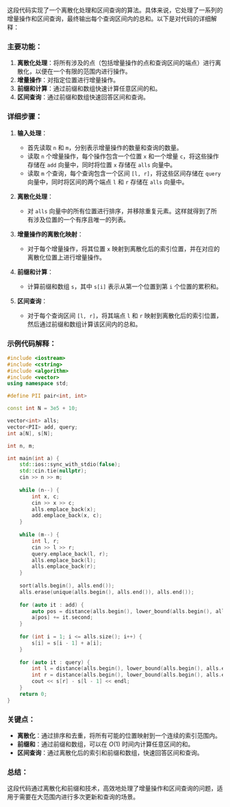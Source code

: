 这段代码实现了一个离散化处理和区间查询的算法。具体来说，它处理了一系列的增量操作和区间查询，最终输出每个查询区间内的总和。以下是对代码的详细解释：

### 主要功能：
1. **离散化处理**：将所有涉及的点（包括增量操作的点和查询区间的端点）进行离散化，以便在一个有限的范围内进行操作。
2. **增量操作**：对指定位置进行增量操作。
3. **前缀和计算**：通过前缀和数组快速计算任意区间的和。
4. **区间查询**：通过前缀和数组快速回答区间和查询。

### 详细步骤：

1. **输入处理**：
    - 首先读取 `n` 和 `m`，分别表示增量操作的数量和查询的数量。
    - 读取 `n` 个增量操作，每个操作包含一个位置 `x` 和一个增量 `c`，将这些操作存储在 `add` 向量中，同时将位置 `x` 存储在 `alls` 向量中。
    - 读取 `m` 个查询，每个查询包含一个区间 `[l, r]`，将这些区间存储在 `query` 向量中，同时将区间的两个端点 `l` 和 `r` 存储在 `alls` 向量中。

2. **离散化处理**：
    - 对 `alls` 向量中的所有位置进行排序，并移除重复元素。这样就得到了所有涉及位置的一个有序且唯一的列表。

3. **增量操作的离散化映射**：
    - 对于每个增量操作，将其位置 `x` 映射到离散化后的索引位置，并在对应的离散化位置上进行增量操作。

4. **前缀和计算**：
    - 计算前缀和数组 `s`，其中 `s[i]` 表示从第一个位置到第 `i` 个位置的累积和。

5. **区间查询**：
    - 对于每个查询区间 `[l, r]`，将其端点 `l` 和 `r` 映射到离散化后的索引位置，然后通过前缀和数组计算该区间内的总和。

### 示例代码解释：

```cpp
#include <iostream>
#include <cstring>
#include <algorithm>
#include <vector>
using namespace std;

#define PII pair<int, int>

const int N = 3e5 + 10;

vector<int> alls;
vector<PII> add, query;
int a[N], s[N];

int n, m;

int main(int a) {
    std::ios::sync_with_stdio(false);
    std::cin.tie(nullptr);
    cin >> n >> m;
    
    while (n--) {
        int x, c;
        cin >> x >> c;
        alls.emplace_back(x);
        add.emplace_back(x, c);
    }
    
    while (m--) {
        int l, r;
        cin >> l >> r;
        query.emplace_back(l, r);
        alls.emplace_back(l);
        alls.emplace_back(r);
    }
    
    sort(alls.begin(), alls.end());
    alls.erase(unique(alls.begin(), alls.end()), alls.end());
    
    for (auto it : add) {
        auto pos = distance(alls.begin(), lower_bound(alls.begin(), alls.end(), it.first)) + 1;
        a[pos] += it.second;
    }
    
    for (int i = 1; i <= alls.size(); i++) {
        s[i] = s[i - 1] + a[i];
    }
    
    for (auto it : query) {
        int l = distance(alls.begin(), lower_bound(alls.begin(), alls.end(), it.first)) + 1;
        int r = distance(alls.begin(), lower_bound(alls.begin(), alls.end(), it.second)) + 1;
        cout << s[r] - s[l - 1] << endl;
    }
    return 0;
}
```

### 关键点：
- **离散化**：通过排序和去重，将所有可能的位置映射到一个连续的索引范围内。
- **前缀和**：通过前缀和数组，可以在 $O (1)$ 时间内计算任意区间的和。
- **区间查询**：通过离散化后的索引和前缀和数组，快速回答区间和查询。

### 总结：
这段代码通过离散化和前缀和技术，高效地处理了增量操作和区间查询的问题，适用于需要在大范围内进行多次更新和查询的场景。